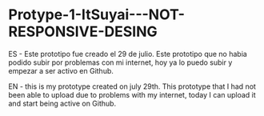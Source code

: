 # Protype-1-ItSuyai---NOT-RESPONSIVE-DESING

ES - Este prototipo fue creado el 29 de julio.
Este prototipo que no habia podido subir por problemas con mi internet, hoy ya lo puedo subir y empezar a ser activo en Github.

EN - this is my prototype created on july 29th.
This prototype that I had not been able to upload due to problems with my internet, today I can upload it and start being active on Github.
